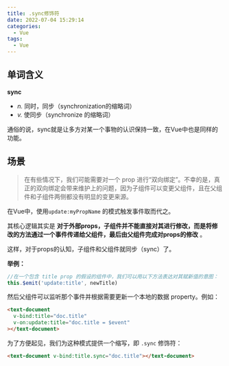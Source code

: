 ```yaml
---
title: .sync修饰符
date: 2022-07-04 15:29:14
categories:
  - Vue
tags: 
  - Vue
---
```


## 单词含义

**sync**

* *n.*
  同时，同步（synchronization的缩略词）
* *v.*
  使同步（synchronize 的缩略词）

通俗的说，sync就是让多方对某一个事物的认识保持一致，在Vue中也是同样的功能。

## 场景

> 在有些情况下，我们可能需要对一个 prop 进行“双向绑定”。不幸的是，真正的双向绑定会带来维护上的问题，因为子组件可以变更父组件，且在父组件和子组件两侧都没有明显的变更来源。

在Vue中，使用`update:myPropName` 的模式触发事件取而代之。

其核心逻辑其实是 **对于外部props，子组件并不能直接对其进行修改，而是将修改的方法通过一个事件传递给父组件，最后由父组件完成对props的修改** 。

这样，对于props的认知，子组件和父组件就同步（sync）了。

**举例：**

```JavaScript
//在一个包含 title prop 的假设的组件中，我们可以用以下方法表达对其赋新值的意图：
this.$emit('update:title', newTitle)
```

然后父组件可以监听那个事件并根据需要更新一个本地的数据 property。例如：

```HTML
<text-document
  v-bind:title="doc.title"
  v-on:update:title="doc.title = $event"
></text-document>
```

为了方便起见，我们为这种模式提供一个缩写，即 `.sync` 修饰符：

```HTML
<text-document v-bind:title.sync="doc.title"></text-document>